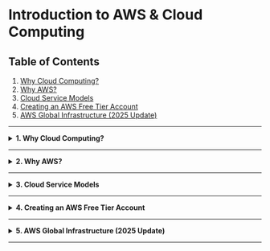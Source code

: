 # Introduction to AWS & Cloud Computing

## Table of Contents

1. [Why Cloud Computing?](#1-why-cloud-computing)
2. [Why AWS?](#2-why-aws)
3. [Cloud Service Models](#3-cloud-service-models)
4. [Creating an AWS Free Tier Account](#4-creating-an-aws-free-tier-account)
5. [AWS Global Infrastructure (2025 Update)](#5-aws-global-infrastructure-2025-update)

---

<details>
<summary><strong>1. Why Cloud Computing?</strong></summary>

### The Problem Before Cloud

In the pre-cloud era, companies bought **physical servers** and ran their own data centers.
This meant:

* High capital cost for hardware and maintenance.
* Under-utilized resources (servers idling most of the time).
* Slow scaling and complex upgrades.

### The Cloud Revolution

Cloud Computing lets you **rent computing power, storage, and networks over the internet**.
You pay only for what you use and scale instantly without owning hardware.

| Concept             | Description                        | Example                           |
| ------------------- | ---------------------------------- | --------------------------------- |
| **Physical Server** | One machine per application        | HP or IBM server in a data center |
| **Virtualization**  | Many VMs on one server             | 1 physical → 10 virtual machines  |
| **Cloud Computing** | On-demand virtual resources online | Launch an EC2 instance on AWS     |

💡 **Analogy:** Owning a generator vs paying the electric bill — Cloud is on-demand power.

</details>

---

<details>
<summary><strong>2. Why AWS?</strong></summary>

### AWS at a Glance (2025)

* **Launch Year:** 2006 – first public cloud provider.
* **Market Share:** ~60% of cloud jobs worldwide.
* **Global Coverage:** 36 active Regions, 114 Availability Zones (AZs), 400+ Edge Locations.
* **Upcoming Regions:** Mexico, Taiwan, New Zealand, Saudi Arabia.

| Provider         | Core Strength                         | Market Presence |
| ---------------- | ------------------------------------- | --------------- |
| **AWS**          | Largest service portfolio & ecosystem | ⭐⭐⭐⭐⭐           |
| **Azure**        | Enterprise integration with Microsoft | ⭐⭐⭐             |
| **Google Cloud** | AI / ML excellence                    | ⭐⭐              |

### Why Start with AWS

* Standard in DevOps and Cloud roles.
* Skills transfer easily to Azure & GCP.
* Rich documentation and global community.

💡 **Analogy:** Learning AWS is like learning English first — opens every door in tech.

</details>

---

<details>
<summary><strong>3. Cloud Service Models</strong></summary>

### Theory & Notes

* **IaaS (Infrastructure as a Service)**

  * **What it is:** The provider gives you raw infrastructure — virtual machines, storage, and networks — over the internet.
  * **You manage:** Operating systems, applications, runtime, security patches.
  * **Provider manages:** Physical hardware, data centers, and virtualization.
  * **Analogy:** Renting a piece of land — you build your own house but don’t own the land.
  * **Examples:** AWS EC2, Google Compute Engine, Microsoft Azure VMs.

* **PaaS (Platform as a Service)**

  * **What it is:** The provider gives you infrastructure plus platforms/tools (like databases, runtime environments).
  * **You manage:** Only your code and data.
  * **Provider manages:** Infrastructure, OS, runtime, scaling, and security.
  * **Analogy:** Renting a fully furnished apartment — you move in and start using it.
  * **Examples:** AWS Elastic Beanstalk, Google App Engine, Heroku.

* **SaaS (Software as a Service)**

  * **What it is:** Complete software delivered over the internet.
  * **You manage:** Only usage and basic settings.
  * **Provider manages:** Everything else.
  * **Analogy:** Booking a hotel room — you enjoy the service without managing anything.
  * **Examples:** Gmail, Google Drive, Dropbox, Salesforce, Zoom.

---

| Model    | Provider Manages                     | You Manage              | Real Examples           | Best For    |
| -------- | ------------------------------------ | ----------------------- | ----------------------- | ----------- |
| **IaaS** | Hardware, Virtualization, Networking | OS, Runtime, Apps, Data | AWS EC2, Google Compute | Custom apps |
| **PaaS** | Everything above + OS, Runtime       | Apps, Data              | AWS Beanstalk, Heroku   | Developers  |
| **SaaS** | Everything                           | Only usage/config       | Gmail, Salesforce, Zoom | End users   |

---

### Cloud Market Comparison

| Cloud Provider        | Market Position  | Key Strengths                        | Job Market Share |
| --------------------- | ---------------- | ------------------------------------ | ---------------- |
| **AWS (Amazon)**      | #1 Market Leader | First-mover advantage, 200+ services | ~60%             |
| **Azure (Microsoft)** | #2 Strong Second | Deep Windows/Office integration      | ~25%             |
| **GCP (Google)**      | #3 Growing Fast  | Superior AI/ML tools                 | ~10%             |
| **Others**            | Niche Players    | Specialized industry solutions       | ~5%              |

* **High Demand:** AWS professionals are in the highest demand across industries.
* **Better Compensation:** Higher salaries and strong job security.
* **Skill Transferability:** Core AWS concepts work across clouds.
* **Ecosystem Support:** Huge community and documentation base.

<img src="images/service-control.jpg" alt="" width="600" height="375" />

</details>

---

<details>  
<summary><strong>4. Creating an AWS Free Tier Account</strong></summary>

### Step-by-Step

1. Visit **[aws.amazon.com](https://aws.amazon.com/)** → click **“Create an AWS Account.”**
2. Enter a **valid email**, **strong password**, and **account name.**
3. Add a **credit/debit card** (identity verification; Free Tier doesn’t charge).
4. Complete **SMS verification.**
5. Select **Free Tier plan** when prompted.
6. Sign in as **Root User** and open the **AWS Management Console.**

🎥 **Visual Guide:**
[How to Create AWS Free Tier Account (YouTube)](https://youtu.be/Q6eMTgUDPXg?si=odP7M0i2U1hzgyl2)

---

### Key Terms

| Term          | Meaning                              | Example                       |
| ------------- | ------------------------------------ | ----------------------------- |
| **Root User** | Full-access owner of the AWS account | Used for billing and security |
| **IAM User**  | Secure account for daily operations  | You’ll create this next       |
| **Free Tier** | 12-month trial with limited usage    | 750 hrs/month EC2 t2.micro    |

---

### 2025 Free Tier Highlights

| Service                 | Free Limit                              | Duration     |
| ----------------------- | --------------------------------------- | ------------ |
| **EC2**                 | 750 hrs/month (t2.micro or t3.micro)    | 12 months    |
| **RDS**                 | 750 hrs/month (MySQL, PostgreSQL, etc.) | 12 months    |
| **S3**                  | 5 GB Standard storage                   | 12 months    |
| **CloudWatch & Lambda** | Always Free within limits               | Unlimited    |
| **Credits**             | Up to US $100 for new accounts          | Promo varies |

---

### Best Practices

* Use **Root** only for billing/security tasks.
* Enable **MFA (Multi-Factor Authentication)** on Root.
* Create an **IAM Admin User** for daily use.
* Monitor usage under **Billing → Free Tier Dashboard** to avoid charges.

</details>

---

<details>
<summary><strong>5. AWS Global Infrastructure (2025 Update)</strong></summary>

### Why It Exists

AWS built a **worldwide network of data centers** so users anywhere can run apps with low latency and high reliability.
If one area goes down, others keep running — this is fault tolerance by design.

---

### Core Building Blocks

| Component                  | 2025 Count                         | Purpose                                  | Example                | Analogy                       |
| -------------------------- | ---------------------------------- | ---------------------------------------- | ---------------------- | ----------------------------- |
| **Region**                 | 36 active + 4 announced            | Geographic cluster of data centers       | `us-east-1` (Virginia) | Country                       |
| **Availability Zone (AZ)** | 114 operational                    | Independent data center within a Region  | `us-east-1a`           | City                          |
| **Edge Location**          | 400+                               | Delivers content fast via CloudFront CDN | Tokyo, Miami           | Courier hub                   |
| **Local Zone**             | 20+                                | Brings compute closer to metro areas     | Los Angeles            | Neighborhood station          |
| **Wavelength Zone**        | Telco partnerships (Verizon, KDDI) | Extends AWS to 5G networks               | AWS on Verizon 5G      | Mobile tower mini-data center |

---

### How They Work Together

* **Regions** are independent geographic areas.
* Each Region has 2–6 **AZs**, each with separate power & networking.
* **Edge Locations** serve cached data close to users for speed.
* **Local Zones** handle low-latency tasks like gaming or streaming.

📘 **Example:** An EC2 instance in `us-east-1` runs inside an AZ (e.g., `us-east-1a`).
You can replicate it to `us-east-1b` for high availability.

---

### Best Practices

| Goal                  | Recommendation                        | Why                                |
| --------------------- | ------------------------------------- | ---------------------------------- |
| **High Availability** | Use multiple AZs in the same Region   | One AZ failure won’t stop your app |
| **Low Latency**       | Choose Region closest to end-users    | Faster responses                   |
| **Data Compliance**   | Store data in legally approved Region | Meets local laws                   |
| **Cost Optimization** | Compare Region pricing                | Rates vary globally                |

---

### Real-World Analogy

Think of AWS like **Netflix’s global distribution system**:

* **Regions** = big production campuses.
* **AZs** = buildings inside those campuses.
* **Edge Locations** = servers in your city’s ISP delivering content instantly.

So when someone in India streams a movie, it’s served from the Mumbai Edge Location within the India Region — not from Virginia.

✅ **Key Takeaway:** AWS’s superpower is its **redundancy + reach** — a web of Regions, AZs, and Edge Locations ensuring speed and reliability everywhere.

</details>

---